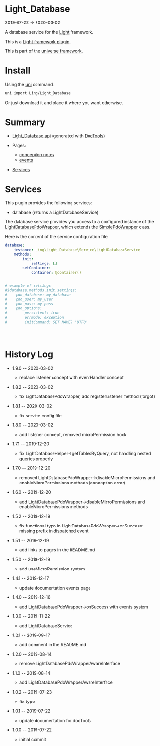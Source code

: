 Light_Database
===========
2019-07-22 -> 2020-03-02



A database service for the [Light](https://github.com/lingtalfi/Light) framework.

This is a [Light framework plugin](https://github.com/lingtalfi/Light/blob/master/doc/pages/plugin.md).



This is part of the [universe framework](https://github.com/karayabin/universe-snapshot).


Install
==========
Using the [uni](https://github.com/lingtalfi/universe-naive-importer) command.
```bash
uni import Ling/Light_Database
```

Or just download it and place it where you want otherwise.






Summary
===========
- [Light_Database api](https://github.com/lingtalfi/Light_Database/blob/master/doc/api/Ling/Light_Database.md) (generated with [DocTools](https://github.com/lingtalfi/DocTools))
- Pages:
    - [conception notes](https://github.com/lingtalfi/Light_Database/blob/master/personal/mydoc/pages/conception-notes.md)
    - [events](https://github.com/lingtalfi/Light_Database/blob/master/personal/mydoc/pages/events.md)

- [Services](#services)





Services
=========


This plugin provides the following services:

- database  (returns a LightDatabaseService)


The database service provides you access to a configured instance of the [LightDatabasePdoWrapper](https://github.com/lingtalfi/Light_Database/blob/master/doc/api/Ling/Light_Database/LightDatabasePdoWrapper.md), which extends the
[SimplePdoWrapper](https://github.com/lingtalfi/SimplePdoWrapper) class. 



Here is the content of the service configuration file:

```yaml
database:
    instance: Ling\Light_Database\Service\LightDatabaseService
    methods:
        init:
            settings: []
        setContainer:
            container: @container()


# example of settings
#$database.methods.init.settings:
#    pdo_database: my_database
#    pdo_user: my_user
#    pdo_pass: my_pass
#    pdo_options:
#        persistent: true
#        errmode: exception
#        initCommand: SET NAMES 'UTF8'





```










History Log
=============

- 1.9.0 -- 2020-03-02

    - replace listener concept with eventHandler concept
    
- 1.8.2 -- 2020-03-02

    - fix LightDatabasePdoWrapper, add registerListener method (forgot)
    
- 1.8.1 -- 2020-03-02

    - fix service config file
    
- 1.8.0 -- 2020-03-02

    - add listener concept, removed microPermission hook
    
- 1.7.1 -- 2019-12-20

    - fix LightDatabaseHelper->getTablesByQuery, not handling nested queries properly
    
- 1.7.0 -- 2019-12-20

    - removed LightDatabasePdoWrapper->disableMicroPermissions and enableMicroPermissions methods (conception error)
    
- 1.6.0 -- 2019-12-20

    - add LightDatabasePdoWrapper->disableMicroPermissions and enableMicroPermissions methods
    
- 1.5.2 -- 2019-12-19

    - fix functional typo in LightDatabasePdoWrapper->onSuccess: missing prefix in dispatched event

- 1.5.1 -- 2019-12-19

    - add links to pages in the README.md
    
- 1.5.0 -- 2019-12-19

    - add useMicroPermission system
    
- 1.4.1 -- 2019-12-17

    - update documentation events page
    
- 1.4.0 -- 2019-12-16

    - add LightDatabasePdoWrapper->onSuccess with events system
    
- 1.3.0 -- 2019-11-22

    - add LightDatabaseService
    
- 1.2.1 -- 2019-09-17

    - add comment in the README.md
    
- 1.2.0 -- 2019-08-14

    - remove LightDatabasePdoWrapperAwareInterface
    
- 1.1.0 -- 2019-08-14

    - add LightDatabasePdoWrapperAwareInterface

- 1.0.2 -- 2019-07-23

    - fix typo
    
- 1.0.1 -- 2019-07-22

    - update documentation for docTools
    
- 1.0.0 -- 2019-07-22

    - initial commit